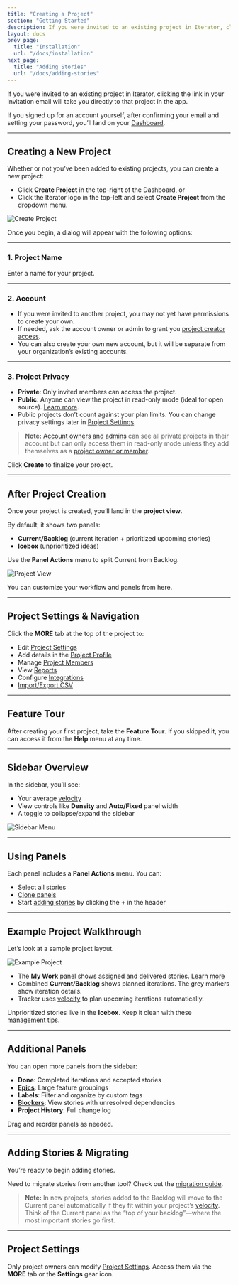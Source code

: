 ```yaml
---
title: "Creating a Project"
section: "Getting Started"
description: If you were invited to an existing project in Iterator, clicking the link in your invitation email will take you directly to that project in the app.
layout: docs
prev_page:
  title: "Installation"
  url: "/docs/installation"
next_page:
  title: "Adding Stories"
  url: "/docs/adding-stories"
---
```


If you were invited to an existing project in Iterator, clicking the link in your invitation email will take you directly to that project in the app.

If you signed up for an account yourself, after confirming your email and setting your password, you’ll land on your [Dashboard](https://app.iteratorpm.com).

---

## Creating a New Project

Whether or not you’ve been added to existing projects, you can create a new project:

* Click **Create Project** in the top-right of the Dashboard, or
* Click the Iterator logo in the top-left and select **Create Project** from the dropdown menu.

![Create Project](/images/creating_a_project_1.png)

Once you begin, a dialog will appear with the following options:

---

### 1. **Project Name**

Enter a name for your project.

---

### 2. **Account**

* If you were invited to another project, you may not yet have permissions to create your own.
* If needed, ask the account owner or admin to grant you [project creator access](/docs/accounts/account-roles#creator_role).
* You can also create your own new account, but it will be separate from your organization’s existing accounts.

---

### 3. **Project Privacy**

* **Private**: Only invited members can access the project.
* **Public**: Anyone can view the project in read-only mode (ideal for open source). [Learn more](/docs/public-projects).
* Public projects don’t count against your plan limits. You can change privacy settings later in [Project Settings](/docs/project-settings).

> **Note:** [Account owners and admins](/docs/account_member_roles) can see all private projects in their account but can only access them in read-only mode unless they add themselves as a [project owner or member](/docs/project_member_roles).

Click **Create** to finalize your project.

---

## After Project Creation

Once your project is created, you’ll land in the **project view**.

By default, it shows two panels:

* **Current/Backlog** (current iteration + prioritized upcoming stories)
* **Icebox** (unprioritized ideas)

Use the **Panel Actions** menu to split Current from Backlog.

![Project View](https://app.iteratorpm.com/help/assets/gettingstarted_add_project_image3.png)

You can customize your workflow and panels from here.

---

## Project Settings & Navigation

Click the **MORE** tab at the top of the project to:

* Edit [Project Settings](/docs/changing_project_settings)
* Add details in the [Project Profile](/docs/describe_your_project)
* Manage [Project Members](/docs/add_remove_project_members)
* View [Reports](/docs/analytics_charts_and_reports_overview)
* Configure [Integrations](/docs/integrations_overview)
* [Import/Export CSV](/docs/csv_import_export)

---

## Feature Tour

After creating your first project, take the **Feature Tour**. If you skipped it, you can access it from the **Help** menu at any time.

---

## Sidebar Overview

In the sidebar, you’ll see:

* Your average [velocity](/docs/understanding_velocity)
* View controls like **Density** and **Auto/Fixed** panel width
* A toggle to collapse/expand the sidebar

![Sidebar Menu](https://app.iteratorpm.com/help/assets/icon_sidebar_menu.png)

---

## Using Panels

Each panel includes a **Panel Actions** menu. You can:

* Select all stories
* [Clone panels](/docs/using_story_panels#clone_panels)
* Start [adding stories](/docs/adding_stories) by clicking the **+** in the header

---

## Example Project Walkthrough

Let’s look at a sample project layout.

![Example Project](https://app.iteratorpm.com/help/assets/gettingstarted_add_project_image4.png)

* The **My Work** panel shows assigned and delivered stories. [Learn more](/docs/mywork_panel)
* Combined **Current/Backlog** shows planned iterations. The grey markers show iteration details.
* Tracker uses [velocity](/docs/understanding_velocity) to plan upcoming iterations automatically.

Unprioritized stories live in the **Icebox**. Keep it clean with these [management tips](/docs/managing_the_icebox).

---

## Additional Panels

You can open more panels from the sidebar:

* **Done**: Completed iterations and accepted stories
* **[Epics](/docs/tracking_big_features_themes_with_epics)**: Large feature groupings
* **Labels**: Filter and organize by custom tags
* **[Blockers](/docs/blocked_stories)**: View stories with unresolved dependencies
* **Project History**: Full change log

Drag and reorder panels as needed.

---

## Adding Stories & Migrating

You’re ready to begin adding stories.

Need to migrate stories from another tool? Check out the [migration guide](/docs/migrating_from_third_party).

> **Note:** In new projects, stories added to the Backlog will move to the Current panel automatically if they fit within your project’s [velocity](/docs/understanding_velocity). Think of the Current panel as the “top of your backlog”—where the most important stories go first.

---

## Project Settings

Only project owners can modify [Project Settings](/docs/changing_project_settings). Access them via the **MORE** tab or the **Settings** gear icon.
